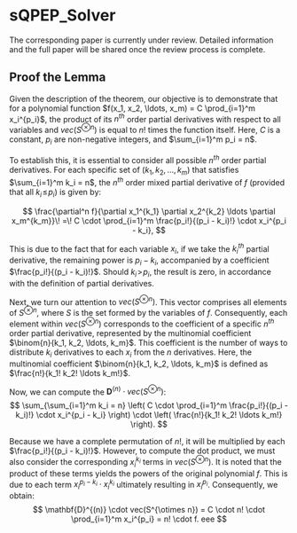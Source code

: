 # sQPEP_Solver
The corresponding paper is currently under review. Detailed information and the full paper will be shared once the review process is complete.



## Proof the Lemma

Given the description of the theorem, our objective is to demonstrate that for a polynomial function $f(x_1, x_2, \ldots, x_m) = C \prod_{i=1}^m x_i^{p_i}$, the product of its $n^{th}$ order partial derivatives with respect to all variables and $vec(S^{\otimes n})$ is equal to $n!$ times the function itself. Here, $C$ is a constant, $p_i$ are non-negative integers, and $\sum_{i=1}^m p_i = n$.


To establish this, it is essential to consider all possible $n^{th}$ order partial derivatives. For each specific set of $(k_1, k_2, \ldots, k_m)$ that satisfies $\sum_{i=1}^m k_i = n$, the $n^{th}$ order mixed partial derivative of $f$ (provided that all $k_i\! \leq\! p_i$) is given by:


$$
\frac{\partial^n f}{\partial x_1^{k_1} \partial x_2^{k_2} \ldots \partial x_m^{k_m}}\! =\! C \cdot \prod_{i=1}^m \frac{p_i!}{(p_i - k_i)!} \cdot x_i^{p_i - k_i},    
$$




This is due to the fact that for each variable $x_i$, if we take the $k_i^{th}$ partial derivative, the remaining power is $p_i - k_i$, accompanied by a coefficient $\frac{p_i!}{(p_i - k_i)!}$. Should $k_i\! >\! p_i$, the result is zero, in accordance with the definition of partial derivatives.

Next, we turn our attention to $vec(S^{\otimes n})$. This vector comprises all elements of $S^{\otimes n}$, where $S$ is the set formed by the variables of $f$. Consequently, each element within $vec(S^{\otimes n})$ corresponds to the coefficient of a specific $n^{th}$ order partial derivative, represented by the multinomial coefficient $\binom{n}{k_1, k_2, \ldots, k_m}$. This coefficient is the number of ways to distribute $k_i$ derivatives to each $x_i$ from the $n$ derivatives. Here, the multinomial coefficient $\binom{n}{k_1, k_2, \ldots, k_m}$ is defined as $\frac{n!}{k_1! k_2! \ldots k_m!}$.


Now, we can compute the $\mathbf{D}^{(n)} \cdot vec(S^{\otimes n})$:
$$
\sum_{\sum_{i=1}^m k_i = n} \left( C \cdot \prod_{i=1}^m \frac{p_i!}{(p_i - k_i)!} \cdot x_i^{p_i - k_i} \right) \cdot \left( \frac{n!}{k_1! k_2! \ldots k_m!} \right).
$$


Because we have a complete permutation of $n!$, it will be multiplied by each $\frac{p_i!}{(p_i - k_i)!}$. However, to compute the dot product, we must also consider the corresponding $x_i^{k_i}$ terms in $vec(S^{\otimes n})$. It is noted that the product of these terms yields the powers of the original polynomial $f$. This is due to each term $x_i^{p_i - k_i} \cdot x_i^{k_i}$ ultimately resulting in $x_i^{p_i}$. Consequently, we obtain:
$$
\mathbf{D}^{(n)} \cdot vec(S^{\otimes n}) = C \cdot n! \cdot \prod_{i=1}^m x_i^{p_i} = n! \cdot f.    eee
$$
